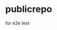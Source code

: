 # publicrepo
for e2e test












































































































































































































































































































































































































































































































































































































































































